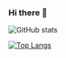 ### Hi there 👋

<!--
**ah-y/ah-y** is a ✨ _special_ ✨ repository because its `README.md` (this file) appears on your GitHub profile.

Here are some ideas to get you started:

- 🔭 I’m currently working on ...
- 🌱 I’m currently learning ...
- 👯 I’m looking to collaborate on ...
- 🤔 I’m looking for help with ...
- 💬 Ask me about ...
- 📫 How to reach me: ...
- 😄 Pronouns: ...
- ⚡ Fun fact: ...
-->

![GitHub stats](https://github-readme-stats.vercel.app/api?username=ah-y&count_private=true&show_icons=true)

[![Top Langs](https://github-readme-stats.vercel.app/api/top-langs/?username=ah-y&langs_count=8&layout=compact)](https://github.com/anuraghazra/github-readme-stats)
